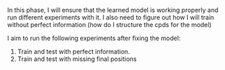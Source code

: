 In this phase, I will ensure that the learned model is working properly and run different experiments with it. I also need to figure out how I will train without perfect information (how do I structure the cpds for the model)

I aim to run the following experiments after fixing the model:

1) Train and test with perfect information. 
2) Train and test with missing final positions